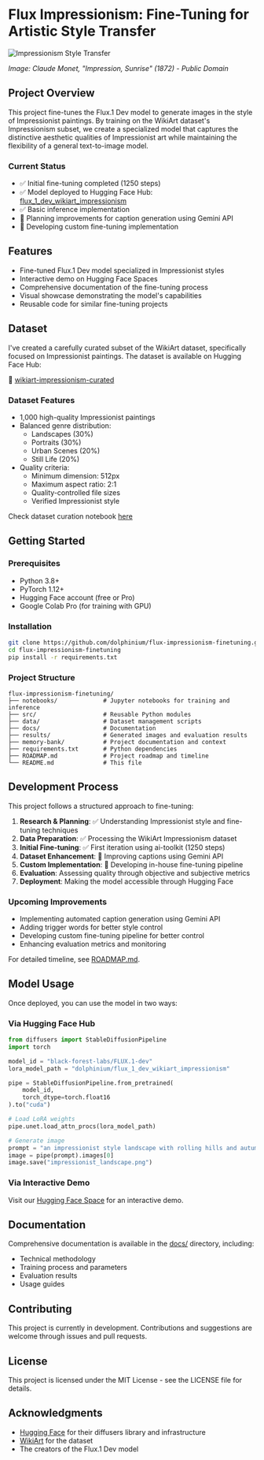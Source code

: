 # Flux Impressionism: Fine-Tuning for Artistic Style Transfer

![Impressionism Style Transfer](https://upload.wikimedia.org/wikipedia/commons/thumb/5/54/Claude_Monet%2C_Impression%2C_soleil_levant.jpg/400px-Claude_Monet%2C_Impression%2C_soleil_levant.jpg)

*Image: Claude Monet, "Impression, Sunrise" (1872) - Public Domain*

## Project Overview

This project fine-tunes the Flux.1 Dev model to generate images in the style of Impressionist paintings. By training on the WikiArt dataset's Impressionism subset, we create a specialized model that captures the distinctive aesthetic qualities of Impressionist art while maintaining the flexibility of a general text-to-image model.

### Current Status
- ✅ Initial fine-tuning completed (1250 steps)
- ✅ Model deployed to Hugging Face Hub: [flux_1_dev_wikiart_impressionism](https://huggingface.co/dolphinium/flux_1_dev_wikiart_impressionism)
- ✅ Basic inference implementation
- 🔄 Planning improvements for caption generation using Gemini API
- 🔄 Developing custom fine-tuning implementation

## Features

- Fine-tuned Flux.1 Dev model specialized in Impressionist styles
- Interactive demo on Hugging Face Spaces
- Comprehensive documentation of the fine-tuning process
- Visual showcase demonstrating the model's capabilities
- Reusable code for similar fine-tuning projects

## Dataset

I've created a carefully curated subset of the WikiArt dataset, specifically focused on Impressionist paintings. The dataset is available on Hugging Face Hub:

🤗 [wikiart-impressionism-curated](https://huggingface.co/datasets/dolphinium/wikiart-impressionism-curated)

### Dataset Features
- 1,000 high-quality Impressionist paintings
- Balanced genre distribution:
  - Landscapes (30%)
  - Portraits (30%)
  - Urban Scenes (20%)
  - Still Life (20%)
- Quality criteria:
  - Minimum dimension: 512px
  - Maximum aspect ratio: 2:1
  - Quality-controlled file sizes
  - Verified Impressionist style 

Check dataset curation notebook [here](https://github.com/dolphinium/flux-impressionism-finetuning/blob/main/notebooks/dataset_curation.ipynb)

## Getting Started

### Prerequisites

- Python 3.8+
- PyTorch 1.12+
- Hugging Face account (free or Pro)
- Google Colab Pro (for training with GPU)

### Installation

```bash
git clone https://github.com/dolphinium/flux-impressionism-finetuning.git
cd flux-impressionism-finetuning
pip install -r requirements.txt
```

### Project Structure

```
flux-impressionism-finetuning/
├── notebooks/             # Jupyter notebooks for training and inference
├── src/                   # Reusable Python modules
├── data/                  # Dataset management scripts
├── docs/                  # Documentation
├── results/               # Generated images and evaluation results
├── memory-bank/           # Project documentation and context
├── requirements.txt       # Python dependencies
├── ROADMAP.md             # Project roadmap and timeline
└── README.md              # This file
```

## Development Process

This project follows a structured approach to fine-tuning:

1. **Research & Planning**: ✅ Understanding Impressionist style and fine-tuning techniques
2. **Data Preparation**: ✅ Processing the WikiArt Impressionism dataset
3. **Initial Fine-tuning**: ✅ First iteration using ai-toolkit (1250 steps)
4. **Dataset Enhancement**: 🔄 Improving captions using Gemini API
5. **Custom Implementation**: 🔄 Developing in-house fine-tuning pipeline
6. **Evaluation**: Assessing quality through objective and subjective metrics
7. **Deployment**: Making the model accessible through Hugging Face

### Upcoming Improvements
- Implementing automated caption generation using Gemini API
- Adding trigger words for better style control
- Developing custom fine-tuning pipeline for better control
- Enhancing evaluation metrics and monitoring

For detailed timeline, see [ROADMAP.md](ROADMAP.md).

## Model Usage

Once deployed, you can use the model in two ways:

### Via Hugging Face Hub

```python
from diffusers import StableDiffusionPipeline
import torch

model_id = "black-forest-labs/FLUX.1-dev"
lora_model_path = "dolphinium/flux_1_dev_wikiart_impressionism"

pipe = StableDiffusionPipeline.from_pretrained(
    model_id,
    torch_dtype=torch.float16
).to("cuda")

# Load LoRA weights
pipe.unet.load_attn_procs(lora_model_path)

# Generate image
prompt = "an impressionist style landscape with rolling hills and autumn trees"
image = pipe(prompt).images[0]
image.save("impressionist_landscape.png")
```

### Via Interactive Demo

Visit our [Hugging Face Space](https://huggingface.co/spaces/dolphinium/flux-impressionism-demo) for an interactive demo.

## Documentation

Comprehensive documentation is available in the [docs/](docs/) directory, including:

- Technical methodology
- Training process and parameters
- Evaluation results
- Usage guides

## Contributing

This project is currently in development. Contributions and suggestions are welcome through issues and pull requests.

## License

This project is licensed under the MIT License - see the LICENSE file for details.

## Acknowledgments

- [Hugging Face](https://huggingface.co/) for their diffusers library and infrastructure
- [WikiArt](https://www.wikiart.org/) for the dataset
- The creators of the Flux.1 Dev model

